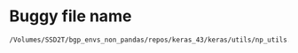 # Buggy file name

```text
/Volumes/SSD2T/bgp_envs_non_pandas/repos/keras_43/keras/utils/np_utils.py
```
